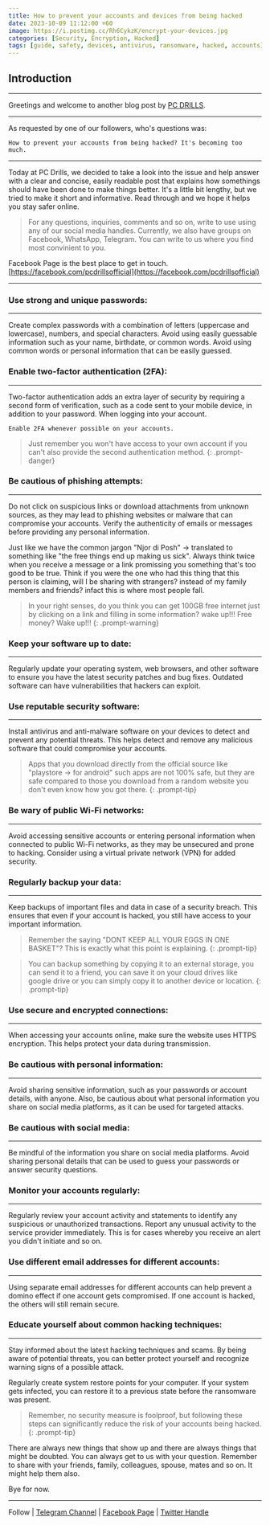 ```yaml
---
title: How to prevent your accounts and devices from being hacked
date: 2023-10-09 11:12:00 +60
image: https://i.postimg.cc/Rh6CykzK/encrypt-your-devices.jpg
categories: [Security, Encryption, Hacked]
tags: [guide, safety, devices, antivirus, ransomware, hacked, accounts]
---
```



## Introduction

---
Greetings and welcome to another blog post by [PC DRILLS](https://facebook.com/pcdrillsofficial/).

---

As requested by one of our followers, who's questions was:
    
    How to prevent your accounts from being hacked? It's becoming too much.

---

Today at PC Drills, we decided to take a look into the issue and help answer with a clear and concise, easily readable post that explains how somethings should have been done to make things better.
It's a little bit lengthy, but we tried to make it short and informative. Read through and we hope it helps you stay safer online.

> For any questions, inquiries, comments and so on, write to use using any of our social media handles. Currently, we also have groups on Facebook, WhatsApp, Telegram. You can write to us where you find most convinient to you. 

Facebook Page is the best place to get in touch. [https://facebook.com/pcdrillsofficial](https://facebook.com/pcdrillsofficial)

---


### Use strong and unique passwords: 

---

Create complex passwords with a combination of letters (uppercase and lowercase), numbers, and special characters. Avoid using easily guessable information such as your name, birthdate, or common words.
Avoid using common words or personal information that can be easily guessed.

### Enable two-factor authentication (2FA): 

---
Two-factor authentication adds an extra layer of security by requiring a second form of verification, such as a code sent to your mobile device, in addition to your password. When logging into your account.

    Enable 2FA whenever possible on your accounts. 

> Just remember you won't have access to your own account if you can't also provide the second authentication method.
{: .prompt-danger}

### Be cautious of phishing attempts: 

---

Do not click on suspicious links or download attachments from unknown sources, as they may lead to phishing websites or malware that can compromise your accounts. Verify the authenticity of emails or messages before providing any personal information.

Just like we have the common jargon "Njor di Posh" -> translated to something like "the free things end up making us sick". Always think twice when you receive a message or a link promissing you something that's too good to be true. Think if you were the one who had this thing that this person is claiming, will I be sharing with strangers? instead of my family members and friends? infact this is where most people fall. 

> In your right senses, do you think you can get 100GB free internet just by clicking on a link and filling in some information? wake up!!!
Free money? Wake up!!!
{: .prompt-warning}

### Keep your software up to date: 

---

Regularly update your operating system, web browsers, and other software to ensure you have the latest security patches and bug fixes. Outdated software can have vulnerabilities that hackers can exploit.

### Use reputable security software: 

---

Install antivirus and anti-malware software on your devices to detect and prevent any potential threats.
This helps detect and remove any malicious software that could compromise your accounts.

> Apps that you download directly from the official source like "playstore -> for android" such apps are not 100% safe, but they are safe compared to those you download from a random website you don't even know how you got there.
{: .prompt-tip}

### Be wary of public Wi-Fi networks: 

---

Avoid accessing sensitive accounts or entering personal information when connected to public Wi-Fi networks, as they may be unsecured and prone to hacking.
Consider using a virtual private network (VPN) for added security.

### Regularly backup your data: 

---

Keep backups of important files and data in case of a security breach. This ensures that even if your account is hacked, you still have access to your important information.

> Remember the saying "DONT KEEP ALL YOUR EGGS IN ONE BASKET"? This is exactly what this point is explaining.
{: .prompt-tip}

> You can backup something by copying it to an external storage, you can send it to a friend, you can save it on your cloud drives like google drive or you can simply copy it to another device or location.
{: .prompt-tip}

### Use secure and encrypted connections: 

---

When accessing your accounts online, make sure the website uses HTTPS encryption. This helps protect your data during transmission.

### Be cautious with personal information: 

---

Avoid sharing sensitive information, such as your passwords or account details, with anyone. Also, be cautious about what personal information you share on social media platforms, as it can be used for targeted attacks.

### Be cautious with social media: 

---
Be mindful of the information you share on social media platforms. Avoid sharing personal details that can be used to guess your passwords or answer security questions.

### Monitor your accounts regularly: 

---

Regularly review your account activity and statements to identify any suspicious or unauthorized transactions. Report any unusual activity to the service provider immediately.
This is for cases whereby you receive an alert you didn't initiate and so on.

### Use different email addresses for different accounts:

---

Using separate email addresses for different accounts can help prevent a domino effect if one account gets compromised. If one account is hacked, the others will still remain secure.

### Educate yourself about common hacking techniques: 

---
Stay informed about the latest hacking techniques and scams. By being aware of potential threats, you can better protect yourself and recognize warning signs of a possible attack.


Regularly create system restore points for your computer. If your system gets infected, you can restore it to a previous state before the ransomware was present.


> Remember, no security measure is foolproof, but following these steps can significantly reduce the risk of your accounts being hacked.
{: .prompt-tip}

There are always new things that show up and there are always things that might be doubted. You can always get to us with your question. Remember to share with your friends, family, colleagues, spouse, mates and so on. It might help them also.


Bye for now. 

---

Follow | [Telegram Channel](https://t.me/pcdrills/) | [Facebook Page](https://facebook.com/pcdrillsofficial/) | [Twitter Handle](https://twitter.com/pc_drills)

